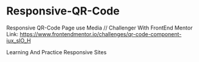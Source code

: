 # Responsive-QR-Code
Responsive QR-Code Page use Media // Challenger With FrontEnd Mentor
Link: https://www.frontendmentor.io/challenges/qr-code-component-iux_sIO_H

Learning And Practice Responsive Sites
